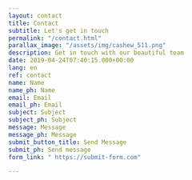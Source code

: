 ```yaml
---
layout: contact
title: Contact
subtitle: Let's get in touch
permalink: "/contact.html"
parallax_image: "/assets/img/cashew_511.png"
description: Get in touch with our beautiful team
date: 2019-04-24T07:40:15.000+00:00
lang: en
ref: contact
name: Name
name_ph: Name
email: Email
email_ph: Email
subject: Subject
subject_ph: Subject
message: Message
message_ph: Message
submit_button_title: Send Message
submit_ph: Send message
form_link: " https://submit-form.com"

---
```

